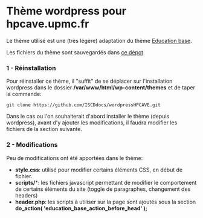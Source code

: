 # Thème wordpress pour hpcave.upmc.fr
Le thème utilisé est une (très légère) adaptation du thème [Education base](https://fr.wordpress.org/themes/education-base/).

Les fichiers du thème sont sauvegardés dans [ce dépot](https://github.com/ISCDdocs/wordpressHPCAVE).

### 1 - Réinstallation
Pour réinstaller ce thème, il "suffit" de se déplacer sur l'installation wordpress dans le dossier **/var/www/html/wp-content/themes** et de taper la commande:
```
git clone https://github.com/ISCDdocs/wordpressHPCAVE.git
```
Dans le cas ou l'on souhaiterait d'abord installer le thème (depuis wordpress), avant d'y ajouter les modifications, il faudra modifier les fichiers de la section suivante.


### 2 - Modifications
Peu de modifications ont été apportées dans le thème:
* **style.css**: utilisé pour modifier certains éléments CSS, en début de fichier.
* **scripts/***: les fichiers javascript permettant de modifier le comportement de certains éléments du site (toggle de paragraphes, changement des headers)
* **header.php**: les scripts à utiliser sur la page sont ajoutés sous la section __do_action( 'education_base_action_before_head' );__

